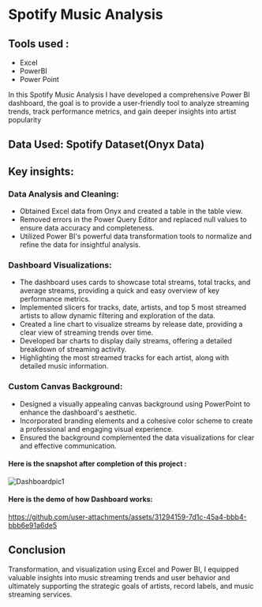 # Spotify Music Analysis

## Tools used :
- Excel
- PowerBI
- Power Point
  
In this Spotify Music Analysis I have developed a comprehensive Power BI dashboard, the goal is to provide a user-friendly tool to analyze streaming trends, track performance metrics, and gain deeper insights into artist popularity
## Data Used: Spotify Dataset(Onyx Data)
## Key insights:

### Data Analysis and Cleaning:
- Obtained Excel data from Onyx and created a table in the table view.
- Removed errors in the Power Query Editor and replaced null values to ensure data accuracy and completeness.
- Utilized Power BI's powerful data transformation tools to normalize and refine the data for insightful analysis.
  
### Dashboard Visualizations:
-	The dashboard uses cards to showcase total streams, total tracks, and average streams, providing a quick and easy overview of key performance metrics.
-	Implemented slicers for tracks, date, artists, and top 5 most streamed artists to allow dynamic filtering and exploration of the data.
-	Created a line chart to visualize streams by release date, providing a clear view of streaming trends over time.
-	Developed bar charts to display daily streams, offering a detailed breakdown of streaming activity.
-	Highlighting the most streamed tracks for each artist, along with detailed music information.
  
### Custom Canvas Background:
-	Designed a visually appealing canvas background using PowerPoint to enhance the dashboard's aesthetic.
-	Incorporated branding elements and a cohesive color scheme to create a professional and engaging visual experience.
-	Ensured the background complemented the data visualizations for clear and effective communication.

#### Here is the snapshot after completion of this project :
![Dashboardpic1](https://github.com/user-attachments/assets/fd37a43e-2a32-4609-b512-1cff6d8ac8d2)

#### Here is the demo of how Dashboard works:
https://github.com/user-attachments/assets/31294159-7d1c-45a4-bbb4-bbb6e91a6de5
  
## Conclusion
Transformation, and visualization using Excel and Power BI, I equipped valuable insights into music streaming trends and user behavior and ultimately supporting the strategic goals of artists, record labels, and music streaming services.
